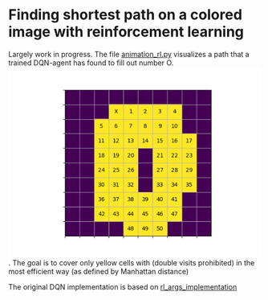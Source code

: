 # Finding shortest path on a colored image with reinforcement learning 

Largely work in progress. The file [animation_rl.py](https://github.com/denisergashbaev/rl_path/blob/master/animation_rl.py)
 visualizes a path that a trained DQN-agent has found to fill out number O. 
![Number 0](https://github.com/denisergashbaev/rl_path/blob/master/number0_path.gif "Number 0"). The goal is to cover only yellow cells with (double visits prohibited) in the most efficient way (as defined by Manhattan distance)

The original DQN implementation is based on [rl_args_implementation](https://github.com/MaximilienLC/rl_algs_implementation) 
